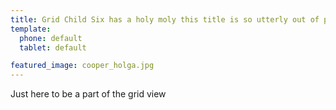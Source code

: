 ```yaml
---
title: Grid Child Six has a holy moly this title is so utterly out of proportion to anything sane what on earth was the author thinking when he wrote this oh my good lord why would you ever make the title so ridiculously stupidly verbose?
template:
  phone: default
  tablet: default

featured_image: cooper_holga.jpg
---
```


Just here to be a part of the grid view
